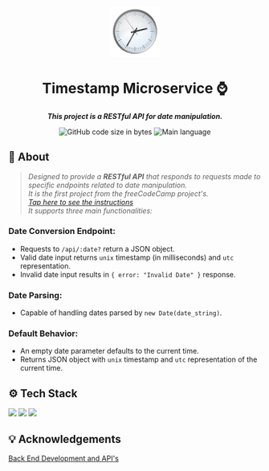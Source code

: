 

<p align="center">
<img src="clock.png" alt="Clock" width="20%"/>
</p>

<h1 align="center">
 Timestamp Microservice ⌚
</h1>

<p align="center">
	<b><i>This project is a RESTful API for date manipulation.</i></b><br>
</p>

<p align="center">
	<img alt="GitHub code size in bytes" src="https://img.shields.io/github/languages/code-size/kellymoreira/Timestamp-Microservice?color=6272a4" />
	<img alt="Main language" src="https://img.shields.io/github/languages/top/kellymoreira/Timestamp-Microservice?color=6272a4"/>
</p>

## 📜 About

>*Designed to provide a **RESTful API** that responds to requests made to specific endpoints related to date manipulation. <br>
>It is the first project from the freeCodeCamp project's. <br>
_[Tap here to see the instructions](https://www.freecodecamp.org/learn/apis-and-microservices/apis-and-microservices-projects/timestamp-microservice)_ <br> 
>It supports three main functionalities:* <br>

### Date Conversion Endpoint:
 - Requests to `/api/:date?` return a JSON object. <br>
 - Valid date input returns `unix` timestamp (in milliseconds) and `utc` representation. <br>
 - Invalid date input results in `{ error: "Invalid Date" }` response. <br>

### Date Parsing:

 - Capable of handling dates parsed by `new Date(date_string)`. <br>

### Default Behavior:

 - An empty date parameter defaults to the current time.
 - Returns JSON object with `unix` timestamp and `utc` representation of the current time.


## ⚙️ Tech Stack

<img src="https://img.shields.io/badge/Node.js-339933?style=for-the-badge&logo=nodedotjs&logoColor=white"/> <img src="https://img.shields.io/badge/Express.js-000000?style=for-the-badge&logo=express&logoColor=white" /> <img src="https://img.shields.io/badge/CSS3-1572B6?style=for-the-badge&logo=css3&logoColor=white"/>


## 💡 Acknowledgements

[Back End Development and API's](https://www.freecodecamp.org/learn/back-end-development-and-apis/)


